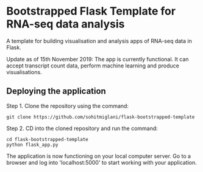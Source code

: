 # Bootstrapped Flask Template for RNA-seq data analysis

A template for building visualisation and analysis apps of RNA-seq data in Flask. 

Update as of 15th November 2019: The app is currently functional. It can accept transcript count data, perform machine learning and produce visualisations.

## Deploying the application

Step 1. Clone the repository using the command: 
```terminal
git clone https://github.com/sohitmiglani/flask-bootstrapped-template
```
Step 2. CD into the cloned repository and run the command: 
```terminal
cd flask-bootstrapped-template
python flask_app.py
```

The application is now functioning on your local computer server. Go to a browser and log into 'localhost:5000' to start working with your application.
